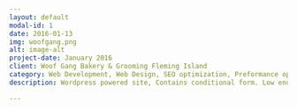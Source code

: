 ```yaml
---
layout: default
modal-id: 1
date: 2016-01-13
img: woofgang.png
alt: image-alt
project-date: January 2016
client: Woof Gang Bakery & Grooming Fleming Island
category: Web Development, Web Design, SEO optimization, Preformance optimization
description: Wordpress powered site, Contains conditional form. Low end web host required a lot of optimizing. Due to the use of the popular CMS wordpress this project's security concerns were very prominent as well, since the contact form collects user information, database security was very important.

---
```

